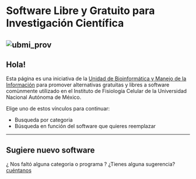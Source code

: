 # Software Libre y Gratuito para Investigación Científica
![ubmi_prov](https://github.com/Open-Source-IFC/Open-Source-IFC.github.io/assets/13229623/a5127c60-d913-49b2-a110-5b48fe2d3174)
---

## Hola!

Esta página es una iniciativa de la [Unidad de Bioinformática y Manejo de la Información](https://sites.google.com/ifc.unam.mx/ubmi-ifc/p%C3%A1gina-principal) para promover alternativas gratuitas y libres a software comùnmente utilizado en el Instituto de Fisiología Celular de la Universidad Nacional Autónoma de México.

Elige uno de estos vínculos para continuar:

   - Busqueda por categoria
   - Búsqueda en función del software que quieres reemplazar

---

## Sugiere nuevo software

¿ Nos faltó alguna categoria o programa ? ¿Tienes alguna sugerencia? [cuéntanos](mailto:ubmi@ifc.unam.mx)
